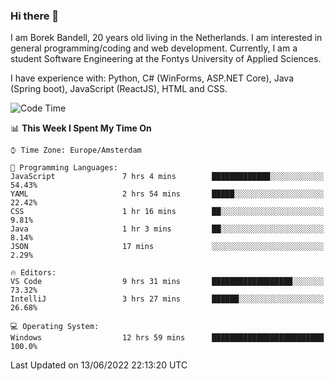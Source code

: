 ### Hi there 👋

I am Borek Bandell, 20 years old living in the Netherlands. I am interested in general programming/coding and web development. Currently, I am a student Software Engineering at the Fontys University of Applied Sciences.

I have experience with: Python, C# (WinForms, ASP.NET Core), Java (Spring boot), JavaScript (ReactJS), HTML and CSS.

<!--START_SECTION:waka-->
![Code Time](http://img.shields.io/badge/Code%20Time-0%20secs-blue)

📊 **This Week I Spent My Time On** 

```text
⌚︎ Time Zone: Europe/Amsterdam

💬 Programming Languages: 
JavaScript               7 hrs 4 mins        █████████████░░░░░░░░░░░░   54.43% 
YAML                     2 hrs 54 mins       █████░░░░░░░░░░░░░░░░░░░░   22.42% 
CSS                      1 hr 16 mins        ██░░░░░░░░░░░░░░░░░░░░░░░   9.81% 
Java                     1 hr 3 mins         ██░░░░░░░░░░░░░░░░░░░░░░░   8.14% 
JSON                     17 mins             ░░░░░░░░░░░░░░░░░░░░░░░░░   2.29%

🔥 Editors: 
VS Code                  9 hrs 31 mins       ██████████████████░░░░░░░   73.32% 
IntelliJ                 3 hrs 27 mins       ██████░░░░░░░░░░░░░░░░░░░   26.68%

💻 Operating System: 
Windows                  12 hrs 59 mins      █████████████████████████   100.0%

```


 Last Updated on 13/06/2022 22:13:20 UTC
<!--END_SECTION:waka-->

<!--**tcBorek2002/tcBorek2002** is a ✨ _special_ ✨ repository because its `README.md` (this file) appears on your GitHub profile.

Here are some ideas to get you started:

- 🔭 I’m currently working on ...
- 🌱 I’m currently learning ...
- 👯 I’m looking to collaborate on ...
- 🤔 I’m looking for help with ...
- 💬 Ask me about ...
- 📫 How to reach me: ...
- 😄 Pronouns: ...
- ⚡ Fun fact: ...
-->
